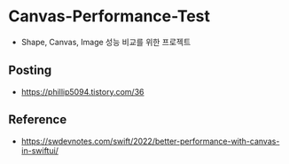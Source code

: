 # Canvas-Performance-Test

* Shape, Canvas, Image 성능 비교를 위한 프로젝트

## Posting

* https://phillip5094.tistory.com/36

## Reference

* https://swdevnotes.com/swift/2022/better-performance-with-canvas-in-swiftui/